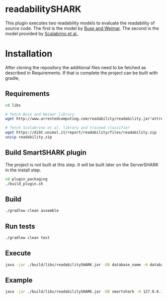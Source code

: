 # readabilitySHARK

This plugin executes two readability models to evaluate the readability of source code.
The first is the model by [Buse and Weimar](http://www.arrestedcomputing.com/readability).
The second is the model provided by [Scalabrino et al.](https://dibt.unimol.it/report/readability/).


# Installation

After cloning the repository the additional files need to be fetched as described in Requirements.
If that is complete the project can be built with gradle,

## Requirements

```bash
cd libs

# fetch Buse and Weimar library
wget http://www.arrestedcomputing.com/readability/readability.jar?attredirects=0

# fetch Scalabrino et al. library and trained classifier
wget https://dibt.unimol.it/report/readability/files/readability.zip
unzip readability.zip
```

## Build SmartSHARK plugin

The project is not built at this step. It will be built later on the ServerSHARK in the install step.

```bash
cd plugin_packaging
./build_plugin.sh
```

## Build

```bash
./gradlew clean assemble
```

## Run tests

```bash
./gradlew clean test
```

## Execute

```bash
java -jar ./build/libs/readabilitySHARK.jar -DB database_name -H database_host -ll INFO -P database_password -U database_user -i path_to_cloned_repository -r full_revision_hash -u project_repository_url -p database_port -a authentication_database --project_name project_name
```

## Example

```bash
java -jar ./build/libs/readabilitySHARK.jar -DB smartshark -H 127.0.0.1 -ll INFO -P balla -U smartshark -i /srv/repos/safe/ -r 57dac9618dc200cc6fb94be1dc4e0c6e9893aded -u https://github.com/openintents/safe.git -p 27018 -a smartshark --project_name oisafe
```
